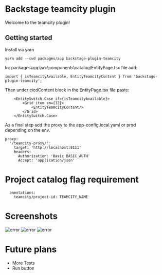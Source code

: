 # Backstage teamcity plugin

Welcome to the teamcity plugin!

## Getting started
Install via yarn
```
yarn add --cwd packages/app backstage-plugin-teamcity
```

In: packages\app\src\components\catalog\EntityPage.tsx file add:
```
import { isTeamcityAvailable, EntityTeamcityContent } from 'backstage-plugin-teamcity';
```

Then under cicdContent block in the EntityPage.tsx file paste:
```
    <EntitySwitch.Case if={isTeamcityAvailable}>
        <Grid item sm={12}>
            <EntityTeamcityContent/>
        </Grid>
    </EntitySwitch.Case>
```

As a final step add the proxy to the app-config.local.yaml or prod depending on the env.

```
proxy:
  '/teamcity-proxy/':
    target: 'http://localhost:8111'
    headers:
      Authorization: 'Basic BASIC_AUTH'
      Accept: 'application/json'
```

# Project catalog flag requirement
```
  annotations:
    teamcity/project-id: TEAMCITY_NAME
```

# Screenshots
![error](https://github.com/Weyn/backstage-teamcity/blob/main/assets/sample.jpg)
![error](https://github.com/Weyn/backstage-teamcity/blob/main/assets/history.jpg)
![error](https://github.com/Weyn/backstage-teamcity/blob/main/assets/log.jpg)

# Future plans
* More Tests
* Run button